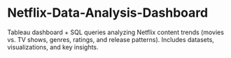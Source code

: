 # Netflix-Data-Analysis-Dashboard
Tableau dashboard + SQL queries analyzing Netflix content trends (movies vs. TV shows, genres, ratings, and release patterns). Includes datasets, visualizations, and key insights.
